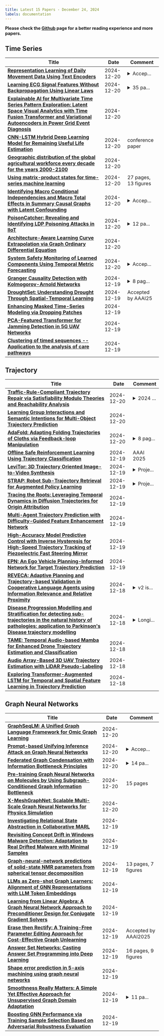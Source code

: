 ```yaml
---
title: Latest 15 Papers - December 24, 2024
labels: documentation
---
```

**Please check the [Github](https://github.com/zezhishao/MTS_Daily_ArXiv) page for a better reading experience and more papers.**

## Time Series
| **Title** | **Date** | **Comment** |
| --- | --- | --- |
| **[Representation Learning of Daily Movement Data Using Text Encoders](http://arxiv.org/abs/2405.04494v2)** | 2024-12-20 | <details><summary>Accep...</summary><p>Accepted at ICLR 2024 Workshop on Learning from Time Series For Health: https://openreview.net/forum?id=mmxNNwxvWG</p></details> |
| **[Learning ECG Signal Features Without Backpropagation Using Linear Laws](http://arxiv.org/abs/2307.01930v2)** | 2024-12-20 | <details><summary>35 pa...</summary><p>35 pages, 3 figures, 3 tables</p></details> |
| **[Explainable AI for Multivariate Time Series Pattern Exploration: Latent Space Visual Analytics with Time Fusion Transformer and Variational Autoencoders in Power Grid Event Diagnosis](http://arxiv.org/abs/2412.16098v1)** | 2024-12-20 |  |
| **[CNN-LSTM Hybrid Deep Learning Model for Remaining Useful Life Estimation](http://arxiv.org/abs/2412.15998v1)** | 2024-12-20 | conference paper |
| **[Geographic distribution of the global agricultural workforce every decade for the years 2000-2100](http://arxiv.org/abs/2412.15841v1)** | 2024-12-20 |  |
| **[Using matrix-product states for time-series machine learning](http://arxiv.org/abs/2412.15826v1)** | 2024-12-20 | 27 pages, 13 figures |
| **[Identifying Macro Conditional Independencies and Macro Total Effects in Summary Causal Graphs with Latent Confounding](http://arxiv.org/abs/2407.07934v4)** | 2024-12-20 | <details><summary>Accep...</summary><p>Accepted CI4TS Workshop at UAI2024. Accepted at AAAI25</p></details> |
| **[PoisonCatcher: Revealing and Identifying LDP Poisoning Attacks in IIoT](http://arxiv.org/abs/2412.15704v1)** | 2024-12-20 | <details><summary>12 pa...</summary><p>12 pages,5 figures, 3 tables</p></details> |
| **[Architecture-Aware Learning Curve Extrapolation via Graph Ordinary Differential Equation](http://arxiv.org/abs/2412.15554v1)** | 2024-12-20 |  |
| **[System Safety Monitoring of Learned Components Using Temporal Metric Forecasting](http://arxiv.org/abs/2405.13254v3)** | 2024-12-20 | <details><summary>Accep...</summary><p>Accepted for publication by ACM Transactions on Software Engineering and Methodology (TOSEM)</p></details> |
| **[Granger Causality Detection with Kolmogorov-Arnold Networks](http://arxiv.org/abs/2412.15373v1)** | 2024-12-19 | <details><summary>8 pag...</summary><p>8 pages, 2 figures, 2 tables</p></details> |
| **[DroughtSet: Understanding Drought Through Spatial-Temporal Learning](http://arxiv.org/abs/2412.15075v1)** | 2024-12-19 | Accepted by AAAI25 |
| **[Enhancing Masked Time-Series Modeling via Dropping Patches](http://arxiv.org/abs/2412.15315v1)** | 2024-12-19 |  |
| **[PCA-Featured Transformer for Jamming Detection in 5G UAV Networks](http://arxiv.org/abs/2412.15312v1)** | 2024-12-19 |  |
| **[Clustering of timed sequences -- Application to the analysis of care pathways](http://arxiv.org/abs/2404.15379v3)** | 2024-12-19 |  |

## Trajectory
| **Title** | **Date** | **Comment** |
| --- | --- | --- |
| **[Traffic-Rule-Compliant Trajectory Repair via Satisfiability Modulo Theories and Reachability Analysis](http://arxiv.org/abs/2412.15837v1)** | 2024-12-20 | <details><summary>2024 ...</summary><p>2024 IEEE. Personal use of this material is permitted. Permission from IEEE must be obtained for all other uses, in any current or future media, including reprinting/republishing this material for advertising or promotional purposes, creating new collective works, for resale or redistribution to servers or lists, or reuse of any copyrighted component of this work in other works</p></details> |
| **[Learning Group Interactions and Semantic Intentions for Multi-Object Trajectory Prediction](http://arxiv.org/abs/2412.15673v1)** | 2024-12-20 |  |
| **[AdaFold: Adapting Folding Trajectories of Cloths via Feedback-loop Manipulation](http://arxiv.org/abs/2403.06210v4)** | 2024-12-20 | <details><summary>8 pag...</summary><p>8 pages, 6 figures, 5 tables</p></details> |
| **[Offline Safe Reinforcement Learning Using Trajectory Classification](http://arxiv.org/abs/2412.15429v1)** | 2024-12-19 | AAAI 2025 |
| **[LeviTor: 3D Trajectory Oriented Image-to-Video Synthesis](http://arxiv.org/abs/2412.15214v1)** | 2024-12-19 | <details><summary>Proje...</summary><p>Project page available at https://ppetrichor.github.io/levitor.github.io/</p></details> |
| **[STRAP: Robot Sub-Trajectory Retrieval for Augmented Policy Learning](http://arxiv.org/abs/2412.15182v1)** | 2024-12-19 | <details><summary>Proje...</summary><p>Project website at https://weirdlabuw.github.io/strap/</p></details> |
| **[Tracing the Roots: Leveraging Temporal Dynamics in Diffusion Trajectories for Origin Attribution](http://arxiv.org/abs/2411.07449v2)** | 2024-12-19 |  |
| **[Multi-Agent Trajectory Prediction with Difficulty-Guided Feature Enhancement Network](http://arxiv.org/abs/2407.18551v3)** | 2024-12-19 |  |
| **[High-Accuracy Model Predictive Control with Inverse Hysteresis for High-Speed Trajectory Tracking of Piezoelectric Fast Steering Mirror](http://arxiv.org/abs/2412.14511v1)** | 2024-12-19 |  |
| **[EPN: An Ego Vehicle Planning-Informed Network for Target Trajectory Prediction](http://arxiv.org/abs/2412.14442v1)** | 2024-12-19 |  |
| **[REVECA: Adaptive Planning and Trajectory-based Validation in Cooperative Language Agents using Information Relevance and Relative Proximity](http://arxiv.org/abs/2405.16751v2)** | 2024-12-18 | <details><summary>v2 is...</summary><p>v2 is the AAAI'25 camera-ready version, including the appendix, which has been enhanced based on the reviewers' comments</p></details> |
| **[Disease Progression Modelling and Stratification for detecting sub-trajectories in the natural history of pathologies: application to Parkinson's Disease trajectory modelling](http://arxiv.org/abs/2412.13608v1)** | 2024-12-18 | <details><summary>Longi...</summary><p>Longitudinal Disease Tracking and Modelling with Medical Images and Data, Oct 2024, Marrachech, Morocco</p></details> |
| **[TAME: Temporal Audio-based Mamba for Enhanced Drone Trajectory Estimation and Classification](http://arxiv.org/abs/2412.13037v2)** | 2024-12-18 |  |
| **[Audio Array-Based 3D UAV Trajectory Estimation with LiDAR Pseudo-Labeling](http://arxiv.org/abs/2412.12698v2)** | 2024-12-18 |  |
| **[Exploring Transformer-Augmented LSTM for Temporal and Spatial Feature Learning in Trajectory Prediction](http://arxiv.org/abs/2412.13419v1)** | 2024-12-18 |  |

## Graph Neural Networks
| **Title** | **Date** | **Comment** |
| --- | --- | --- |
| **[GraphSeqLM: A Unified Graph Language Framework for Omic Graph Learning](http://arxiv.org/abs/2412.15790v1)** | 2024-12-20 |  |
| **[Prompt-based Unifying Inference Attack on Graph Neural Networks](http://arxiv.org/abs/2412.15735v1)** | 2024-12-20 | <details><summary>Accep...</summary><p>Accepted by the 39th AAAI Conference on Artificial Intelligence (AAAI-25)</p></details> |
| **[Federated Graph Condensation with Information Bottleneck Principles](http://arxiv.org/abs/2405.03911v4)** | 2024-12-20 | <details><summary>14 pa...</summary><p>14 pages. Accepted by AAAI 2025</p></details> |
| **[Pre-training Graph Neural Networks on Molecules by Using Subgraph-Conditioned Graph Information Bottleneck](http://arxiv.org/abs/2412.15589v1)** | 2024-12-20 | 15 pages |
| **[X-MeshGraphNet: Scalable Multi-Scale Graph Neural Networks for Physics Simulation](http://arxiv.org/abs/2411.17164v2)** | 2024-12-20 |  |
| **[Investigating Relational State Abstraction in Collaborative MARL](http://arxiv.org/abs/2412.15388v1)** | 2024-12-19 |  |
| **[Revisiting Concept Drift in Windows Malware Detection: Adaptation to Real Drifted Malware with Minimal Samples](http://arxiv.org/abs/2407.13918v2)** | 2024-12-19 |  |
| **[Graph-neural-network predictions of solid-state NMR parameters from spherical tensor decomposition](http://arxiv.org/abs/2412.15063v1)** | 2024-12-19 | 13 pages, 7 figures |
| **[LLMs as Zero-shot Graph Learners: Alignment of GNN Representations with LLM Token Embeddings](http://arxiv.org/abs/2408.14512v3)** | 2024-12-19 |  |
| **[Learning from Linear Algebra: A Graph Neural Network Approach to Preconditioner Design for Conjugate Gradient Solvers](http://arxiv.org/abs/2405.15557v2)** | 2024-12-19 |  |
| **[Erase then Rectify: A Training-Free Parameter Editing Approach for Cost-Effective Graph Unlearning](http://arxiv.org/abs/2409.16684v2)** | 2024-12-19 | Accepted by AAAI2025 |
| **[Answer Set Networks: Casting Answer Set Programming into Deep Learning](http://arxiv.org/abs/2412.14814v1)** | 2024-12-19 | 16 pages, 9 figures |
| **[Shape error prediction in 5-axis machining using graph neural networks](http://arxiv.org/abs/2412.10341v2)** | 2024-12-19 |  |
| **[Smoothness Really Matters: A Simple Yet Effective Approach for Unsupervised Graph Domain Adaptation](http://arxiv.org/abs/2412.11654v2)** | 2024-12-19 | <details><summary>11 pa...</summary><p>11 pages, Accpected by AAAI2025</p></details> |
| **[Boosting GNN Performance via Training Sample Selection Based on Adversarial Robustness Evaluation](http://arxiv.org/abs/2412.14738v1)** | 2024-12-19 |  |

